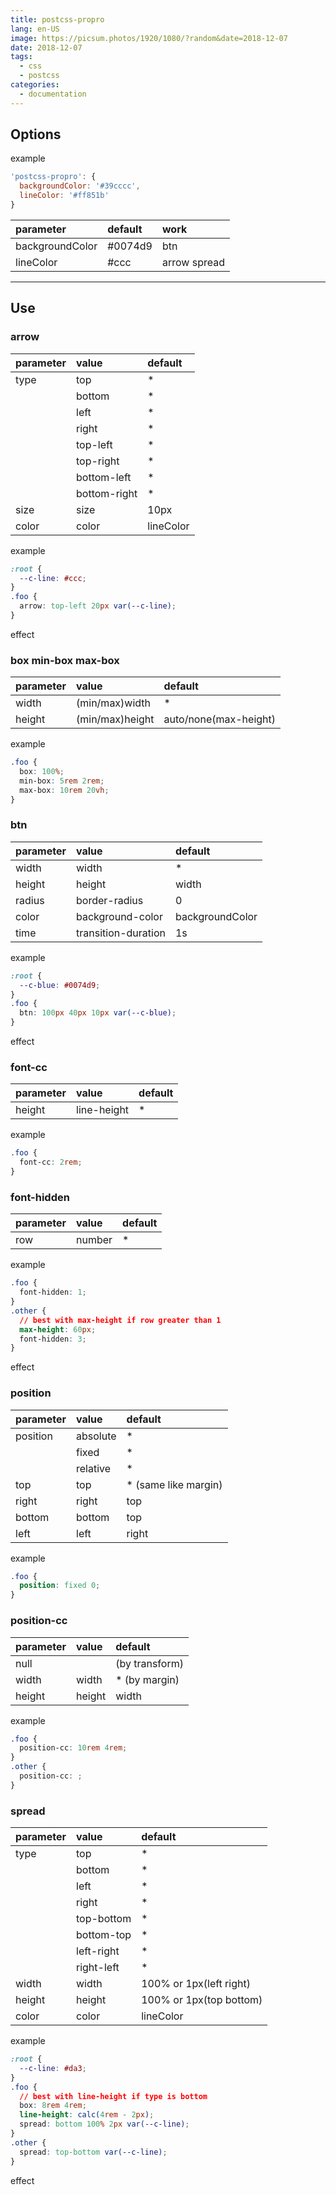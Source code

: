 ```yaml
---
title: postcss-propro
lang: en-US
image: https://picsum.photos/1920/1080/?random&date=2018-12-07
date: 2018-12-07
tags:
  - css
  - postcss
categories:
  - documentation
---
```


## Options

example
``` js
'postcss-propro': {
  backgroundColor: '#39cccc',
  lineColor: '#ff851b'
}
```

| parameter | default | work |
| :- | :- | :- |
| backgroundColor | #0074d9 | btn |
| lineColor | #ccc | arrow spread |

---

## Use

### arrow

| parameter | value | default |
| :- | :- | :- |
| type | top | * |
|  | bottom | * |
|  | left | * |
|  | right | * |
|  | top-left | * |
|  | top-right | * |
|  | bottom-left | * |
|  | bottom-right | * |
| size | size | 10px |
| color | color | lineColor |

example
``` css
:root {
  --c-line: #ccc;
}
.foo {
  arrow: top-left 20px var(--c-line);
}
```

effect
<Arrow/>

### box min-box max-box

| parameter | value | default |
| :- | :- | :- |
| width | (min/max)width | * |
| height | (min/max)height | auto/none(max-height) |

example
``` css
.foo {
  box: 100%;
  min-box: 5rem 2rem;
  max-box: 10rem 20vh;
}
```

### btn

| parameter | value | default |
| :- | :- | :- |
| width | width | * |
| height | height | width |
| radius | border-radius | 0 |
| color | background-color | backgroundColor |
| time | transition-duration | 1s |

example
``` css
:root {
  --c-blue: #0074d9;
}
.foo {
  btn: 100px 40px 10px var(--c-blue);
}
```

effect
<Btn/>

### font-cc

| parameter | value | default |
| :- | :- | :- |
| height | line-height | * |

example
``` css
.foo {
  font-cc: 2rem;
}
```

### font-hidden

| parameter | value | default |
| :- | :- | :- |
| row | number | * |

example
``` css
.foo {
  font-hidden: 1;
}
.other {
  // best with max-height if row greater than 1
  max-height: 60px;
  font-hidden: 3;
}
```

effect
<FontHidden/>

### position

| parameter | value | default |
| :- | :- | :- |
| position | absolute | * |
|  | fixed | * |
|  | relative | * |
| top | top | * (same like margin) |
| right | right | top |
| bottom | bottom | top |
| left | left | right |

example
``` css
.foo {
  position: fixed 0;
}
```

### position-cc

| parameter | value | default |
| :- | :- | :- |
| null |  | (by transform) |
| width | width | * (by margin) |
| height | height | width |

example
``` css
.foo {
  position-cc: 10rem 4rem;
}
.other {
  position-cc: ;
}
```

### spread

| parameter | value | default |
| :- | :- | :- |
| type | top | * |
|  | bottom | * |
|  | left | * |
|  | right | * |
|  | top-bottom | * |
|  | bottom-top | * |
|  | left-right | * |
|  | right-left | * |
| width | width | 100% or 1px(left right) |
| height | height | 100% or 1px(top bottom) |
| color | color | lineColor |

example
``` css
:root {
  --c-line: #da3;
}
.foo {
  // best with line-height if type is bottom
  box: 8rem 4rem;
  line-height: calc(4rem - 2px);
  spread: bottom 100% 2px var(--c-line);
}
.other {
  spread: top-bottom var(--c-line);
}
```

effect
<Spread/>